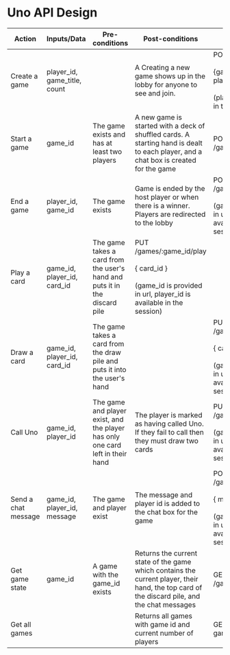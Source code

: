 # Uno API Design

| Action              | Inputs/Data                  | Pre-conditions                                                                 | Post-conditions                                                                                                                                                                                                                                                                                         | API Endpoint                                                                                                              |
| ------------------- | ---------------------------- | ------------------------------------------------------------------------------ | ------------------------------------------------------------------------------------------------------------------------------------------------------------------------------------------------------------------------------------------------------------------------------------------------------- | ------------------------------------------------------------------------------------------------------------------------- |
| Create a game       | player_id, game_title, count |                                                                                | A Creating a new game shows up in the lobby for anyone to see and join.                                                                                                                                                                              | POST /games/create<br><br>{game_title, player_count }<br><br>(player_id is available in the session)                      |
| Start a game        | game_id                      | The game exists and has at least two players                                   | A new game is started with a deck of shuffled cards. A starting hand is dealt to each player, and a chat box is created for the game                                                                                                                                                                    | POST /games/:game_id/start                                                                                                |
| End a game          | player_id, game_id           | The game exists                                                                | Game is ended by the host player or when there is a winner. Players are redirected to the lobby                                                                                                                                                                                                         | POST /games/:game_id/end <br><br>(game_id is provided in url, player_id is available in the session)                      |
| Play a card         | game_id, player_id, card_id  | The game takes a card from the user's hand and puts it in the discard pile | PUT /games/:game_id/play <br><br>{ card_id }<br><br>(game_id is provided in url, player_id is available in the session)   |
| Draw a card         | game_id, player_id, card_id  | The game takes a card from the draw pile and puts it into the user's hand |                                                                                                                                                                                              | PUT /games/:game_id/draw <br><br> { card_id } <br><br>(game_id is provided in url, player_id is available in the session) |
| Call Uno            | game_id, player_id           | The game and player exist, and the player has only one card left in their hand | The player is marked as having called Uno. If they fail to call then they must draw two cards                                                                                                                                                                                                           | PUT /games/:game_id/uno <br><br>(game_id is provided in url, player_id is available in the session)                       |
| Send a chat message | game_id, player_id, message  | The game and player exist                                                      | The message and player id is added to the chat box for the game                                                                                                                                                                                                                                         | POST /games/:game_id/chat <br><br>{ message }<br><br>(game_id is provided in url, player_id is available in the session)  |                                                                                                                                                                | PUT /games/:game_id/state <br><br>(game_id is provided in url, player_id is available in the session)                     |
| Get game state      | game_id                      | A game with the game_id exists                                                 | Returns the current state of the game which contains the current player, their hand, the top card of the discard pile, and the chat messages                                                                                                                                                            | GET /games/:game_id/state                                                                                                 |
| Get all games       |                              |                                                                                | Returns all games with game id and current number of players                                                                                                                                                                                                                                            | GET /games/all-games                                                                                                      |
